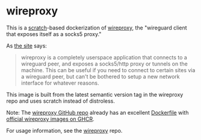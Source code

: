 # wireproxy

This is a [scratch](https://hub.docker.com/_/scratch/)-based dockerization of [wireproxy](https://github.com/whyvl/wireproxy), the "wireguard client that exposes itself as a socks5 proxy."

As [the site](https://github.com/whyvl/wireproxy) says:

> wireproxy is a completely userspace application that connects to a wireguard peer, and exposes a socks5/http proxy or tunnels on the machine. This can be useful if you need to connect to certain sites via a wireguard peer, but can't be bothered to setup a new network interface for whatever reasons.

This image is built from the latest semantic version tag in the wireproxy repo and uses scratch instead of distroless.

Note: The [wireproxy GitHub repo](https://github.com/whyvl/wireproxy) already has an excellent [Dockerfile](https://github.com/whyvl/wireproxy/blob/master/Dockerfile) with [official wireproxy images on GHCR](https://github.com/whyvl/wireproxy/pkgs/container/wireproxy). 

For usage information, see the [wireproxy](https://github.com/whyvl/wireproxy) repo.